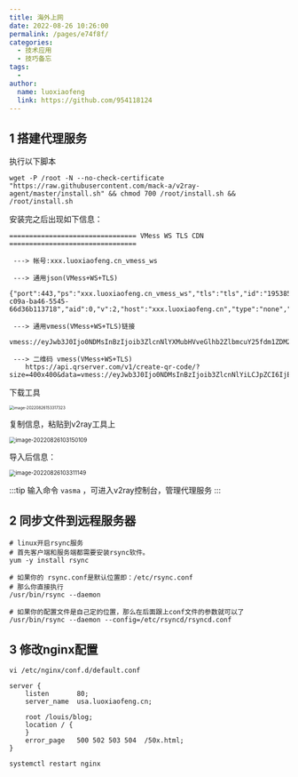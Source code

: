 ```yaml
---
title: 海外上网
date: 2022-08-26 10:26:00
permalink: /pages/e74f8f/
categories:
  - 技术应用
  - 技巧备忘
tags:
  - 
author: 
  name: luoxiaofeng
  link: https://github.com/954118124
---
```


## 1 搭建代理服务

执行以下脚本
```shell
wget -P /root -N --no-check-certificate "https://raw.githubusercontent.com/mack-a/v2ray-agent/master/install.sh" && chmod 700 /root/install.sh && /root/install.sh
```

安装完之后出现如下信息：
```shell
================================ VMess WS TLS CDN ================================

 ---> 帐号:xxx.luoxiaofeng.cn_vmess_ws 

 ---> 通用json(VMess+WS+TLS) 
    {"port":443,"ps":"xxx.luoxiaofeng.cn_vmess_ws","tls":"tls","id":"19538580-c09a-ba46-5545-66d36b113718","aid":0,"v":2,"host":"xxx.luoxiaofeng.cn","type":"none","path":"/louisvws","net":"ws","add":"xxx.luoxiaofeng.cn","allowInsecure":0,"method":"none","peer":"xxx.luoxiaofeng.cn","sni":"xxx.luoxiaofeng.cn"}
 
 ---> 通用vmess(VMess+WS+TLS)链接 
    vmess://eyJwb3J0Ijo0NDMsInBzIjoib3ZlcnNlYXMubHVveGlhb2ZlbmcuY25fdm1ZDM2YjExMzcxOCIsImFpZCI6MCwidiI6MiwiaG9zdCI6Im92ZXJzZWFzLmx1b3hpYW9mZW5nLmNuIiwidHlwZSI6Im5vbmUiLCJwYXRoIjoiL2xvdWlzdndzIiwibmV0Ijoid3MiLCJhZGQiOiJvdmVyc2Vhcy5sdW94aWFvZmVuZy5jbiIsImFsbG93SW5zZWN1cmUiOjAsIm1ldGhvZCI6Im5vbmUiLCJwZWVyIjoib3ZlcnNlYXMubHVveGlhb2ZlbmcuY24iLCJzbmkiOiJvdmVyc2Vhcy5sdW94aWFvZmVuZy5jbiJ9
 
 ---> 二维码 vmess(VMess+WS+TLS) 
    https://api.qrserver.com/v1/create-qr-code/?size=400x400&data=vmess://eyJwb3J0Ijo0NDMsInBzIjoib3ZlcnNlYiLCJpZCI6IjE5NTM4NTgwLWMwOWEtYmE0Ni01NTQ1LTY2ZDM2YjExMzcxOCIsImFpZCI6MCwidiI6MiwiaG9zdCI6Im92ZXJzZWFzLmx1b3hpYW9mZW5nLmNuIiwidHlwZSI6Im5vbmUiLCJwYXRoIjoiL2xvdWlzdndzIiwibmV0Ijoid3MiLCJhZGQiOiJvdmVyc2Vhcy5sdW94aWFvZmVuZy5jbiIsImFsbG93SW5zZWN1cmUiOjAsIm1ldGhvZCI6Im5vbmUiLCJwZWVyIjoib3ZlcnNlYXMubHVveGlhb2ZlbmcuY24iLCJzbmkiOiJvdmVyc2Vhcy5sdW94aWFvZmVuZy5jbiJ9
```
下载工具

<img src="http://media.luoxiaofeng.cn/blog/img/image-20220826153317323.png" alt="image-20220826153317323" style="zoom:50%;" /> 

复制信息，粘贴到v2ray工具上

<img src="http://media.luoxiaofeng.cn/blog/img/image-20220826103150109.png" alt="image-20220826103150109" style="zoom:70%;" />  

导入后信息：

<img src="http://media.luoxiaofeng.cn/blog/img/image-20220826103311149.png" alt="image-20220826103311149" style="zoom:70%;" />   

:::tip
输入命令 `vasma` ，可进入v2ray控制台，管理代理服务
:::



## 2 同步文件到远程服务器

```shell
# linux开启rsync服务
# 首先客户端和服务端都需要安装rsync软件。
yum -y install rsync 

# 如果你的 rsync.conf是默认位置即：/etc/rsync.conf 
# 那么你直接执行
/usr/bin/rsync --daemon

# 如果你的配置文件是自己定的位置，那么在后面跟上conf文件的参数就可以了
/usr/bin/rsync --daemon --config=/etc/rsyncd/rsyncd.conf
```

## 3 修改nginx配置
```shell
vi /etc/nginx/conf.d/default.conf
```
```shell
server {
    listen       80;
    server_name  usa.luoxiaofeng.cn;

    root /louis/blog;
    location / {
    }
    error_page   500 502 503 504  /50x.html;
}
```
```shell
systemctl restart nginx
```